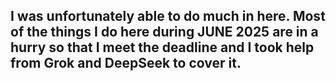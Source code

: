 ## I was unfortunately able to do much in here. Most of the things I do here during JUNE 2025 are in a hurry so that I meet the deadline and I took help from Grok and DeepSeek to cover it.
